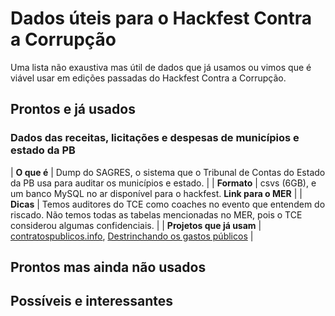 # Dados úteis para o Hackfest Contra a Corrupção

Uma lista não exaustiva mas útil de dados que já usamos ou vimos que é viável usar em edições passadas do Hackfest Contra a Corrupção.

## Prontos e já usados

### Dados das receitas, licitações e despesas de municípios e estado da PB

| **O que é** | Dump do SAGRES, o sistema que o Tribunal de Contas do Estado da PB usa para auditar os municípios e estado. |
| **Formato** | csvs (6GB), e um banco MySQL no ar disponível para o hackfest. **Link para o MER** |
| **Dicas** | Temos auditores do TCE como coaches no evento que entendem do riscado. Não temos todas as tabelas mencionadas no MER, pois o TCE considerou algumas confidenciais. |
| **Projetos que já usam** | [contratospublicos.info](http://contratospublicos.info), [Destrinchando os gastos públicos](https://analytics-ufcg.github.io/licitacoes-pb/) |



## Prontos mas ainda não usados

## Possíveis e interessantes
